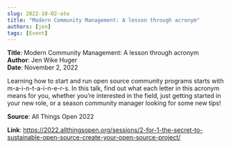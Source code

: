 ```yaml
---
slug: 2022-10-02-ato
title: "Modern Community Management: A lesson through acronym"  
authors: [jen]
tags: [Event]
---
```


**Title**: Modern Community Management: A lesson through acronym    
**Author**: Jen Wike Huger  
**Date**: November 2, 2022   

Learning how to start and run open source community programs starts with m-a-i-n-t-a-i-n-e-r-s. In this talk, find out what each letter in this acronym means for you, whether you’re interested in the field, just getting started in your new role, or a season community manager looking for some new tips!


**Source**: All Things Open 2022

**Link**: https://2022.allthingsopen.org/sessions/2-for-1-the-secret-to-sustainable-open-source-create-your-open-source-project/